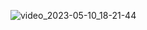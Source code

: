 ![video_2023-05-10_18-21-44](https://user-images.githubusercontent.com/94110025/198323623-4e3be68b-6758-4b3c-8138-05eb8f064e86.gif)
